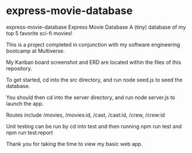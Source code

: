 # express-movie-database

express-movie-database
Express Movie Database A (tiny) database of my top 5 favorite sci-fi movies!

This is a project completed in conjunction with my software engineering bootcamp at Multiverse.

My Kanban board screenshot and ERD are located within the files of this repository.



To get started, cd into the src directory, and run node seed.js to seed the database.

You should then cd into the server directory, and run node server.js to launch the app. 

Routes include /movies, /movies:id, /cast, /cast:id, /crew, /crew:id

Unit testing can be run by cd into test and then running npm run test and npm run test:report


Thank you for taking the time to view my basic web app.
